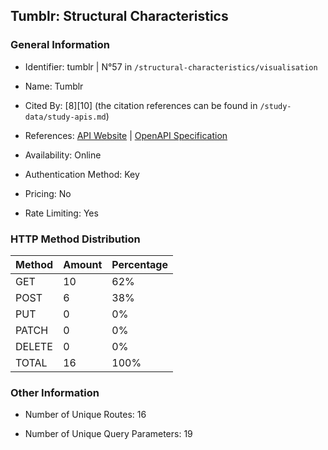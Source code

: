 ## Tumblr: Structural Characteristics

### General Information

- Identifier: tumblr | N°57 in `/structural-characteristics/visualisation`

- Name: Tumblr

- Cited By: [8][10] (the citation references can be found in `/study-data/study-apis.md`)

- References: [API Website](https://www.tumblr.com/docs/en/api) | [OpenAPI Specification](https://www.postman.com/api-evangelist/tumblr/collection/wa7adwz/tumblr)

- Availability: Online

- Authentication Method: Key

- Pricing: No

- Rate Limiting: Yes

### HTTP Method Distribution

| Method | Amount | Percentage |
|--------|--------|------------|
| GET | 10 | 62% |
| POST | 6 | 38% |
| PUT | 0 | 0% |
| PATCH | 0 | 0% |
| DELETE | 0 | 0% |
| TOTAL | 16 | 100% |

### Other Information

- Number of Unique Routes: 16

- Number of Unique Query Parameters: 19
